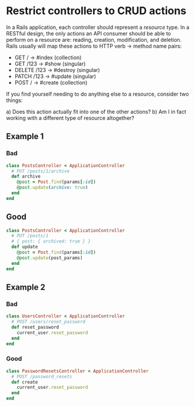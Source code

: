 # Restrict controllers to CRUD actions

In a Rails application, each controller should represent a _resource_ type. In a RESTful design, the only actions an API consumer should be able to perform on a resource are: reading, creation, modification, and deletion. Rails usually will map these actions to HTTP verb -> method name pairs:

* GET / -> #index (collection)
* GET /123 -> #show (singular)
* DELETE /123 -> #destroy (singular)
* PATCH /123 -> #update (singular)
* POST / -> #create (collection)

If you find yourself needing to do anything else to a resource, consider two things:

  a) Does this action actually fit into one of the other actions?
  b) Am I in fact working with a different type of resource altogether?

## Example 1

### Bad

````ruby
class PostsController < ApplicationController
  # PUT /posts/1/archive
  def archive
    @post = Post.find(params[:id])
    @post.update(archive: true)
  end
end
````

## Good

````ruby
class PostsController < ApplicationController
  # PUT /posts/1
  # { post: { archived: true } }
  def update
    @post = Post.find(params[:id])
    @post.update(post_params)
  end
end
````
## Example 2
### Bad

````ruby
class UsersController < ApplicationController
  # POST /users/reset_password
  def reset_password
    current_user.reset_password
  end
end
````

### Good

````ruby
class PasswordResetsController < ApplicationController
  # POST /password_resets
  def create
    current_user.reset_password
  end
end
````
